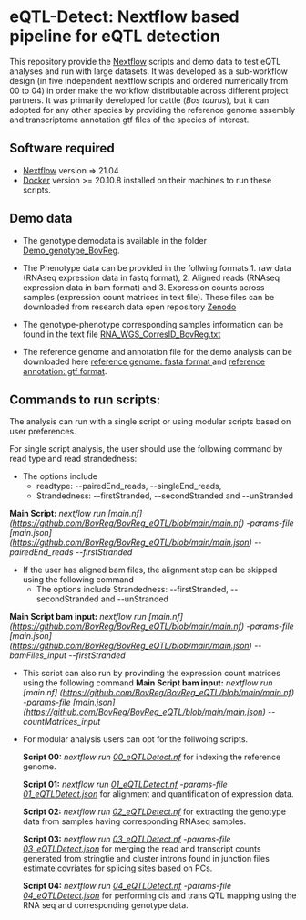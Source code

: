 # eQTL-Detect: Nextflow based pipeline for eQTL detection 
This repository provide the [Nextflow](https://www.nextflow.io/) scripts and demo data to test eQTL analyses and run with large datasets. It was developed as a sub-workflow design (in five independent nextflow scripts and ordered numerically from 00 to 04) in order make the workflow distributable across different project partners. It was primarily developed for cattle (_Bos taurus_), but it can adopted for any other species by providing the reference genome assembly and transcriptome annotation gtf files of the species of interest. 


## Software required
- [Nextflow](https://www.nextflow.io/) version => 21.04 
- [Docker](https://www.docker.com/) version >=  20.10.8 installed on their machines to run these scripts.

  
## Demo data
- The genotype demodata is available in the folder [Demo_genotype_BovReg](https://github.com/BovReg/BovReg_eQTL/tree/main/Demo_genotype_BovReg). 

- The Phenotype data can be provided in the follwing formats 1. raw data (RNAseq expression data in fastq format), 2. Aligned reads (RNAseq expression data in bam format)  and 3. Expression counts across samples (expression count matrices in text file). These files can be downloaded from research data open repository 
 [Zenodo](https://zenodo.org/record/7949616) 

- The genotype-phenotype corresponding samples information can be found in the text file [RNA_WGS_CorresID_BovReg.txt](https://github.com/BovReg/BovReg_eQTL/blob/main/RNA_WGS_CorresID_BovReg.txt)

- The reference genome and annotation file for the demo analysis can be downloaded here [reference genome: fasta format ](https://ftp.ensembl.org/pub/release-109/fasta/bos_taurus/dna/Bos_taurus.ARS-UCD1.2.dna.toplevel.fa.gz) and [reference annotation: gtf format](https://ftp.ensembl.org/pub/release-109/gtf/bos_taurus/Bos_taurus.ARS-UCD1.2.109.gtf.gz).


## Commands to run scripts:

The analysis can run with a single script or using modular scripts based on user preferences.

For single script analysis, the user should use the following command by read type and read strandedness:

- The options include 
   - readtype: --pairedEnd_reads, --singleEnd_reads, 
   - Strandedness: --firstStranded, --secondStranded and --unStranded

**Main Script:** _nextflow run [main.nf] (https://github.com/BovReg/BovReg_eQTL/blob/main/main.nf)
-params-file [main.json] (https://github.com/BovReg/BovReg_eQTL/blob/main/main.json) --pairedEnd_reads --firstStranded_

- If the user has aligned bam files, the alignment step can be skipped using the following command
  - The options include 
     Strandedness: --firstStranded, --secondStranded and --unStranded

**Main Script bam input:** _nextflow run [main.nf] (https://github.com/BovReg/BovReg_eQTL/blob/main/main.nf)
-params-file [main.json] (https://github.com/BovReg/BovReg_eQTL/blob/main/main.json) --bamFiles_input --firstStranded_

- This script can also run by provinding the expression count matrices using the following command
  **Main Script bam input:** _nextflow run [main.nf] (https://github.com/BovReg/BovReg_eQTL/blob/main/main.nf)
-params-file [main.json] (https://github.com/BovReg/BovReg_eQTL/blob/main/main.json) --countMatrices_input_


- For modular analysis users can opt for the follwoing scripts.

  **Script 00:** _nextflow run [00_eQTLDetect.nf](https://github.com/BovReg/BovReg_eQTL/blob/main/00_eQTLDetect.nf)_  for indexing the reference genome.

  **Script 01:** _nextflow run [01_eQTLDetect.nf](https://github.com/BovReg/BovReg_eQTL/blob/main/01_eQTLDetect.nf) -params-file [01_eQTLDetect.json](https://github.com/BovReg/BovReg_eQTL/blob/main/01_eQTLDetect.json)_  for alignment and quantification of expression data.


  **Script 02:**  _nextflow run [02_eQTLDetect.nf](https://github.com/BovReg/BovReg_eQTL/blob/main/02_eQTLDetect.nf)_  for extracting the genotype data from samples having corresponding RNAseq samples.

  **Script 03:**  _nextflow run [03_eQTLDetect.nf](https://github.com/BovReg/BovReg_eQTL/blob/main/03_eQTLDetect.nf) -params-file [03_eQTLDetect.json](https://github.com/BovReg/BovReg_eQTL/blob/main/03_eQTLDetect.json)_  for merging the read and transcript counts generated from stringtie and cluster introns found in junction files estimate covriates for splicing sites based on PCs.

  **Script 04:** _nextflow run [04_eQTLDetect.nf](https://github.com/BovReg/BovReg_eQTL/blob/main/04_eQTLDetect.nf) -params-file [04_eQTLDetect.json](https://github.com/BovReg/BovReg_eQTL/blob/main/04_eQTLDetect.json)_  for performing cis and trans QTL mapping using the RNA seq and corresponding genotype data.
